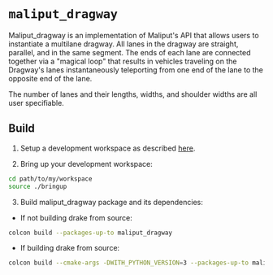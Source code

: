# `maliput_dragway`

Maliput_dragway is an implementation of Maliput's API that allows users to instantiate
a multilane dragway.  All lanes in the dragway are straight, parallel, and in
the same segment. The ends of each lane are connected together via a "magical
loop" that results in vehicles traveling on the Dragway's lanes instantaneously
teleporting from one end of the lane to the opposite end of the lane.

The number of lanes and their lengths, widths, and shoulder widths are all user
specifiable.

## Build

1. Setup a development workspace as described [here](https://github.com/ToyotaResearchInstitute/maliput-documentation/blob/main/docs/installation_quickstart.rst).

2. Bring up your development workspace:

```sh
cd path/to/my/workspace
source ./bringup
```

3. Build maliput_dragway package and its dependencies:

  - If not building drake from source:

   ```sh
   colcon build --packages-up-to maliput_dragway
   ```

  - If building drake from source:

   ```sh
   colcon build --cmake-args -DWITH_PYTHON_VERSION=3 --packages-up-to maliput_dragway
   ```
